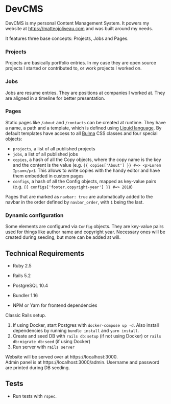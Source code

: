 # DevCMS

DevCMS is my personal Content Management System.
It powers my website at https://matteojoliveau.com and was
built around my needs.

It features three base concepts: Projects, Jobs and Pages.

### Projects  
Projects are basically portfolio entries. 
In my case they are open source projects I started or contributed
to, or work projects I worked on.

### Jobs
Jobs are resume entries. They are positions at companies I worked at.
They are aligned in a timeline for better presentation.

### Pages
Static pages like `/about` and `/contacts` can be created at runtime.
They have a name, a path and a template, which is defined using [Liquid language](https://shopify.github.io/liquid/).
By default templates have access to all [Bulma](https://bulma.io) CSS classes and four special objects:  
- `projects`, a list of all published projects
- `jobs`, a list of all published jobs
- `copies`, a hash of all the Copy objects, where the copy name is the key and the content is the value
(e.g. `{{ copies['About'] }} #=> <p>Lorem Ipsum</p>`). This allows to write copies with the handy editor and have them
embedded in custom pages
- `configs`, a hash of all the Config objects, mapped as key-value pairs (e.g. `{{ configs['footer.copyright-year'] }} #=> 2018`)

Pages that are marked as `navbar: true` are automatically added to the navbar in the order defined
by `navbar_order`, with `1` being the last.

### Dynamic configuration
Some elements are configured via `Config` objects. They are key-value
pairs used for things like author name and copyright year.
Necessary ones will be created during seeding, but more can be added at will.

## Technical Requirements

* Ruby 2.5

* Rails 5.2

* PostgreSQL 10.4

* Bundler 1.16

* NPM or Yarn for frontend dependencies

Classic Rails setup.

1. If using Docker, start Postgres with `docker-compose up -d`. 
Also install dependencies by running `bundle install` and `yarn install`. 
1. Create and seed DB with `rails db:setup` (if not using Docker) or
`rails db:migrate db:seed` (if using Docker)
2. Run server with `rails server`

Website will be served over at https://localhost:3000.  
Admin panel is at https://localhost:3000/admin. 
Username and password are printed during DB seeding.


## Tests
* Run tests with `rspec`.

